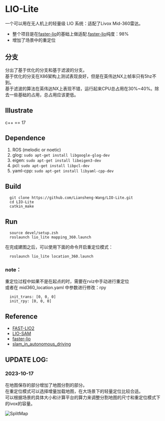 # LIO-Lite
一个可以用在无人机上的轻量级 LIO 系统：适配了Livox Mid-360雷达。  
* 整个项目是在[faster-lio](https://github.com/gaoxiang12/faster-lio.git)的基础上做适配.[faster-lio](https://github.com/gaoxiang12/faster-lio.git)纯度：98%
* 增加了场景中的重定位  

## 分支
分出了基于优化的分支和基于滤波的分支。  
基于优化的分支在X86架构上测试表现良好，但是在英伟达NX上帧率只有5hz不到。  
基于滤波的算法在英伟达NX上表现不错，运行起来CPU总占用在30%~40%。除去一些基础的占用，总占用应该更低。

## Illustrate
c++ == 17  

## Dependence
1. ROS (melodic or noetic)
2. glog: ```sudo apt-get install libgoogle-glog-dev```
3. eigen: ```sudo apt-get install libeigen3-dev```
4. pcl: ```sudo apt-get install libpcl-dev```
5. yaml-cpp: ```sudo apt-get install libyaml-cpp-dev```

## Build
```
  git clone https://github.com/Liansheng-Wang/LIO-Lite.git  
  cd LIO-Lite  
  catkin_make  
```

## Run
```
  source devel/setup.zsh
  roslaunch lio_lite mapping_360.launch  
```
在完成建图之后，可以使用下面的命令开启重定位模式：
```
  roslaunch lio_lite location_360.launch  
```
### note：
  重定位过程中如果不是在起点的时，需要在rviz中手动进行重定位  
  或者在 mid360_location.yaml 中参数进行修改：rpy
```
  init_trans: [0, 0, 0]
  init_rpy: [0, 0, 0]
```

## Reference
* [FAST-LIO2](https://github.com/hku-mars/FAST_LIO.git)
* [LIO-SAM](https://github.com/TixiaoShan/LIO-SAM.git)
* [faster-lio](https://github.com/gaoxiang12/faster-lio.git)
* [slam_in_autonomous_driving](https://github.com/gaoxiang12/slam_in_autonomous_driving.git)

## UPDATE LOG:
### 2023-10-17 
在地图保存的部分增加了地图分割的部分。   
在重定位模式可以选择增量加载地图，在大场景下的轻量定位比较合适。   
可以根据场景的具体大小和计算平台的算力来调整分割地图的尺寸和重定位模式下的ivox的容量。

![SplitMap](https://github.com/Liansheng-Wang/LIO-Lite/blob/eskf-base/doc/split_map.png)